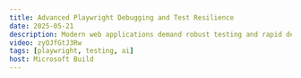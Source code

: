```yaml
---
title: Advanced Playwright Debugging and Test Resilience
date: 2025-05-21
description: Modern web applications demand robust testing and rapid debugging processes. In this session, we explore how to leverage Playwright's innovative Copy Prompt button to generate AI-assisted debugging insights and recommendations to fix your tests, reducing the time spent on debugging while increasing overall productivity.
video: zyOJfGtJ3Rw
tags: [playwright, testing, ai]
host: Microsoft Build
---
```

